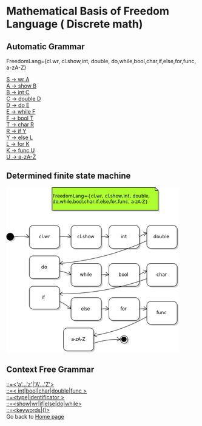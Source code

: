 # Mathematical Basis of Freedom Language ( Discrete math)
## Automatic Grammar
FreedomLang={cl.wr, cl.show,int, double, 
do,while,bool,char,if,else,for,func, a-zA-Z}

[S -> wr A](#)<br/>
[A -> show B](#)<br/>
[B -> int C](#)<br/>
[C -> double D](#)<br/>
[D -> do E](#)<br/>
[E -> while F](#)<br/>
[F -> bool T](#)<br/>
[T -> char R](#)<br/>
[R -> if Y](#)<br/>
[Y -> else L](#)<br/>
[L -> for K](#)<br/>
[K -> func U](#)<br/>
[U -> a-zA-Z](#)<br/>
## Determined finite state machine
![](_media/automata.png)<br/>
## Context Free Grammar
[<indentificator>::=<'a'...'z'|'A'...'Z'>](#)<br/>
[<type>::=< int|bool|char|double|func >](#)<br/>
[<variable>::=<type|identificator >](#)<br/>
[<keywords>::=<show|wr|if|else|do|while>](#)<br/>
[<statement>::=<keywords|()>](#)<br/>
Go back to [Home page](README.md) 
